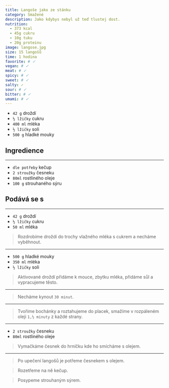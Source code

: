 ```yaml
---
title: Langoše jako ze stánku
category: Smažené
description: Jako kdybys nebyl už teď tlustej dost.
nutrition:
  - 373 kcal
  - 45g cukru
  - 10g tuku
  - 20g proteinu
image: langose.jpg
size: 15 langošů
time: 1 hodina
favorite: # ✓
vegan: # ✓
meat: # ✓ 
spicy: # ✓ 
sweet: # ✓ 
salty: ✓
sour: # ✓ 
bitter: # ✓
umami: # ✓
---
```


* `42 g` droždí
* `½ lžičky` cukru
* `400 ml` mléka
* `½ lžičky` soli
* `500 g` hladké mouky

## **Ingredience**

---

* `dle potřeby` kečup
* `2 stroužky` česneku
* `80ml` rostliného oleje
* `100 g` strouhaného sýru

## **Podává se s**

---

* `42 g` droždí
* `½ lžičky` cukru
* `50 ml` mléka

> Rozdrobíme droždí do trochy vlažného mléka s cukrem a necháme vyběhnout.

---

* `500 g` hladké mouky
* `350 ml` mléka
* `½ lžičky` soli

> Aktivované droždí přidáme k mouce, zbytku mléka, přidáme sůl a vypracujeme těsto. 

---

> Necháme kynout `30 minut`.

---

> Tvoříme bochánky a roztahujeme do placek, smažíme v rozpáleném oleji `1,½ minuty` z každé strany.

---

* `2 stroužky` česneku
* `80ml` rostliného oleje

> Vymačkáme česnek do hrníčku kde ho smícháme s olejem.

---

> Po upečení langošů je potřeme česnekem s olejem.

> Rozetřeme na ně kečup.

> Posypeme strouhaným sýrem.
